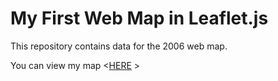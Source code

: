# My First Web Map in Leaflet.js

This repository contains data for the 2006 web map.

You can view my map <[HERE](http://Sgibson64.github.io/myfirstwebmap/) >
